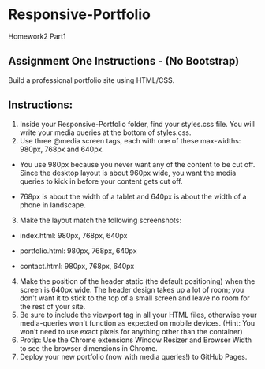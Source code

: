 # Responsive-Portfolio
Homework2 Part1

## Assignment One Instructions - (No Bootstrap)
Build a professional portfolio site using HTML/CSS.

## Instructions:
1. Inside your Responsive-Portfolio folder, find your styles.css file. You will write your media queries at the bottom of styles.css.
2. Use three @media screen tags, each with one of these max-widths: 980px, 768px and 640px.

  - You use 980px because you never want any of the content to be cut off. Since the desktop layout is about 960px wide, you want the media queries to kick in before your content gets cut off.
  
  - 768px is about the width of a tablet and 640px is about the width of a phone in landscape.
  
3. Make the layout match the following screenshots:

  - index.html: 980px, 768px, 640px
  
  - portfolio.html: 980px, 768px, 640px
  
  - contact.html: 980px, 768px, 640px
  
4. Make the position of the header static (the default positioning) when the screen is 640px wide. The header design takes up a lot of room; you don't want it to stick to the top of a small screen and leave no room for the rest of your site.
5. Be sure to include the viewport tag in all your HTML files, otherwise your media-queries won't function as expected on mobile devices. (Hint: You won't need to use exact pixels for anything other than the container)
6. Protip: Use the Chrome extensions Window Resizer and Browser Width to see the browser dimensions in Chrome.
7. Deploy your new portfolio (now with media queries!) to GitHub Pages.
